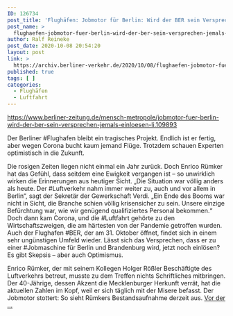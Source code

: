 ```yaml
---
ID: 126734
post_title: 'Flughäfen: Jobmotor für Berlin: Wird der BER sein Versprechen jemals einlösen?, aus Berliner Zeitung'
post_name: >
  flughaefen-jobmotor-fuer-berlin-wird-der-ber-sein-versprechen-jemals-einloesen-aus-berliner-zeitung
author: Ralf Reineke
post_date: 2020-10-08 20:54:20
layout: post
link: >
  https://archiv.berliner-verkehr.de/2020/10/08/flughaefen-jobmotor-fuer-berlin-wird-der-ber-sein-versprechen-jemals-einloesen-aus-berliner-zeitung/
published: true
tags: [ ]
categories:
  - Flughäfen
  - Luftfahrt
---
```

https://www.berliner-zeitung.de/mensch-metropole/jobmotor-fuer-berlin-wird-der-ber-sein-versprechen-jemals-einloesen-li.109893

Der Berliner #Flughafen bleibt ein tragisches Projekt. Endlich ist er fertig, aber wegen Corona bucht kaum jemand Flüge. Trotzdem schauen Experten optimistisch in die Zukunft.

Die rosigen Zeiten liegen nicht einmal ein Jahr zurück. Doch Enrico Rümker hat das Gefühl, dass seitdem eine Ewigkeit vergangen ist – so unwirklich wirken die Erinnerungen aus heutiger Sicht. „Die Situation war völlig anders als heute. Der #Luftverkehr nahm immer weiter zu, auch und vor allem in Berlin“, sagt der Sekretär der Gewerkschaft Verdi. „Ein Ende des Booms war nicht in Sicht, die Branche schien völlig krisensicher zu sein. Unsere einzige Befürchtung war, wie wir genügend qualifiziertes Personal bekommen.“ Doch dann kam Corona, und die #Luftfahrt gehörte zu den Wirtschaftszweigen, die am härtesten von der Pandemie getroffen wurden. Auch der Flughafen #BER, der am 31. Oktober öffnet, findet sich in einem sehr ungünstigen Umfeld wieder. Lässt sich das Versprechen, dass er zu einer #Jobmaschine für Berlin und Brandenburg wird, jetzt noch einlösen? Es gibt Skepsis – aber auch Optimismus.

Enrico Rümker, der mit seinem Kollegen Holger Rößler Beschäftigte des Luftverkehrs betreut, musste zu dem Treffen nichts Schriftliches mitbringen. Der 40-Jährige, dessen Akzent die Mecklenburger Herkunft verrät, hat die aktuellen Zahlen im Kopf, weil er sich täglich mit der Misere befasst. Der Jobmotor stottert: So sieht Rümkers Bestandsaufnahme derzeit aus. <a href="https://www.berliner-zeitung.de/mensch-metropole/jobmotor-fuer-berlin-wird-der-ber-sein-versprechen-jemals-einloesen-li.109893">Vor der ...</a>